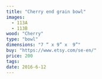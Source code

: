 ```yaml
---
title: "Cherry end grain bowl"
images:
  - 113A
  - 113B
wood: "Cherry"
type: "bowl"
dimensions: "7 “ x 9” x  9”"
buy: "https://www.etsy.com/se-en/"
price: 200
tags:
date: 2016-6-12
---
```


